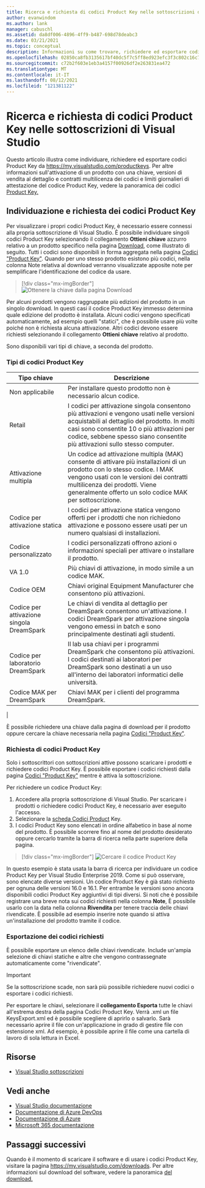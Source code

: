```yaml
---
title: Ricerca e richiesta di codici Product Key nelle sottoscrizioni di Visual Studio | Microsoft Docs
author: evanwindom
ms.author: lank
manager: cabuschl
ms.assetid: da8df006-4896-4ff9-b487-698d78deabc3
ms.date: 03/21/2021
ms.topic: conceptual
description: Informazioni su come trovare, richiedere ed esportare codici Product Key nelle sottoscrizioni di Visual Studio
ms.openlocfilehash: 02850ca8fb3135617bf40dc5f7c5ff8ed923efc3f3c802c16c74ab0734fcf04a
ms.sourcegitcommit: c72b2f603e1eb3a4157f00926df2e263831ea472
ms.translationtype: MT
ms.contentlocale: it-IT
ms.lasthandoff: 08/12/2021
ms.locfileid: "121381122"
---
```

# <a name="finding-and-claiming-product-keys-in-visual-studio-subscriptions"></a>Ricerca e richiesta di codici Product Key nelle sottoscrizioni di Visual Studio
Questo articolo illustra come individuare, richiedere ed esportare codici Product Key da https://my.visualstudio.com/productkeys.  Per altre informazioni sull'attivazione di un prodotto con una chiave, versioni di vendita al dettaglio e contratti multilicenza dei codici e limiti giornalieri di attestazione del codice Product Key, vedere la panoramica dei codici [Product Key.](product-keys.md)

## <a name="locating-and-claiming-product-keys"></a>Individuazione e richiesta dei codici Product Key
Per visualizzare i propri codici Product Key, è necessario essere connessi alla propria sottoscrizione di Visual Studio. È possibile individuare singoli codici Product Key selezionando il collegamento **Ottieni chiave** azzurro relativo a un prodotto specifico nella pagina [Download](https://my.visualstudio.com/downloads), come illustrato di seguito.  Tutti i codici sono disponibili in forma aggregata nella pagina [Codici "Product Key"](https://my.visualstudio.com/productkeys?wt.mc_id=o~msft~docs). Quando per uno stesso prodotto esistono più codici, nella colonna Note relativa al download verranno visualizzate apposite note per semplificare l'identificazione del codice da usare.
> [!div class="mx-imgBorder"]
> ![Ottenere la chiave dalla pagina Download](_img/product-keys/download-get-key.png "Selezionare Ottieni chiave nella pagina delle informazioni per qualsiasi download per ottenere una chiave per il prodotto.")

Per alcuni prodotti vengono raggruppate più edizioni del prodotto in un singolo download. In questi casi il codice Product Key immesso determina quale edizione del prodotto è installata.
Alcuni codici vengono specificati automaticamente, ad esempio quelli "statici", che è possibile usare più volte poiché non è richiesta alcuna attivazione. Altri codici devono essere richiesti selezionando il collegamento **Ottieni chiave** relativo al prodotto.

Sono disponibili vari tipi di chiave, a seconda del prodotto.

### <a name="product-key-types"></a>Tipi di codici Product Key

|    Tipo chiave           |    Descrizione                                                                                                                                                                                                           |
|-------------------------------|------------------------------------------------------------------------------------------------------------------------------------------------------------------------------------------------------------------------------------------------------------|
|    Non applicabile                    |    Per installare questo prodotto non è necessario alcun codice.                                                       |
|    Retail                     |    I codici per attivazione singola consentono più attivazioni e vengono usati nelle versioni acquistabili al dettaglio del prodotto. In molti casi sono consentite 10 o più attivazioni per codice, sebbene spesso siano consentite più attivazioni sullo stesso computer.                                                       |
|    Attivazione multipla        |    Un codice ad attivazione multipla (MAK) consente di attivare più installazioni di un prodotto con lo stesso codice. I MAK vengono usati con le versioni dei contratti multilicenza dei prodotti. Viene generalmente offerto un solo codice MAK per sottoscrizione.    |
|    Codice per attivazione statica    |    I codici per attivazione statica vengono offerti per i prodotti che non richiedono attivazione e possono essere usati per un numero qualsiasi di installazioni.                                                                                                                  |
|    Codice personalizzato                 |    I codici personalizzati offrono azioni o informazioni speciali per attivare o installare il prodotto.                                                                                                                                                                |
|    VA 1.0                     |    Più chiavi di attivazione, in modo simile a un codice MAK.                                                                                                                                                                                                 |
|    Codice OEM                    |    Chiavi original Equipment Manufacturer che consentono più attivazioni.                                                                                                                                                                       |
|    Codice per attivazione singola DreamSpark    |    Le chiavi di vendita al dettaglio per DreamSpark consentono un'attivazione. I codici DreamSpark per attivazione singola vengono emessi in batch e sono principalmente destinati agli studenti.                                                                                     |
|    Codice per laboratorio DreamSpark         |    Il lab usa chiavi per i programmi DreamSpark che consentono più attivazioni. I codici destinati ai laboratori per DreamSpark sono destinati a un uso all'interno dei laboratori informatici delle università.                                                                                       |
|    Codice MAK per DreamSpark         |    Chiavi MAK per i clienti del programma DreamSpark.                                                                                                                                                                                                  |
|

È possibile richiedere una chiave dalla pagina di download per il prodotto oppure cercare la chiave necessaria nella pagina [Codici "Product Key"](https://my.visualstudio.com/productkeys).

### <a name="claiming-product-keys"></a>Richiesta di codici Product Key
Solo i sottoscrittori con sottoscrizioni attive possono scaricare i prodotti e richiedere codici Product Key.  È possibile esportare i codici richiesti dalla pagina [Codici "Product Key"](https://my.visualstudio.com/productkeys) mentre è attiva la sottoscrizione.

Per richiedere un codice Product Key:
1. Accedere alla propria sottoscrizione di Visual Studio.  Per scaricare i prodotti o richiedere codici Product Key, è necessario aver eseguito l'accesso.
2. Selezionare la [scheda Codici Product](https://my.visualstudio.com/productkeys?wt.mc_id=o~msft~docs) Key.
3. I codici Product Key sono elencati in ordine alfabetico in base al nome del prodotto.  È possibile scorrere fino al nome del prodotto desiderato oppure cercarlo tramite la barra di ricerca nella parte superiore della pagina.
> [!div class="mx-imgBorder"]
> ![Cercare il codice Product Key](_img/product-keys/search-keys.png "Scorrere fino al prodotto desiderato oppure usare la casella di ricerca per individuare rapidamente qualsiasi prodotto.")
   
In questo esempio è stata usata la barra di ricerca per individuare un codice Product Key per Visual Studio Enterprise 2019.
Come si può osservare, sono elencate diverse versioni.  Un codice Product Key è già stato richiesto per ognuna delle versioni 16.0 e 16.1.  Per entrambe le versioni sono ancora disponibili codici Product Key aggiuntivi di tipi diversi. Si noti che è possibile registrare una breve nota sui codici richiesti nella colonna **Note**,  È possibile usarlo con la data nella colonna **Rivendita** per tenere traccia delle chiavi rivendicate.  È possibile ad esempio inserire note quando si attiva un'installazione del prodotto tramite il codice.

### <a name="exporting-your-claimed-keys"></a>Esportazione dei codici richiesti
È possibile esportare un elenco delle chiavi rivendicate.  Include un'ampia selezione di chiavi statiche e altre che vengono contrassegnate automaticamente come "rivendicate".

> [!IMPORTANT]
> Se la sottoscrizione scade, non sarà più possibile richiedere nuovi codici o esportare i codici richiesti.

Per esportare le chiavi, selezionare il **collegamento Esporta** tutte le chiavi all'estrema destra della pagina Codici Product Key.  Verrà .xml un file KeysExport.xml ed è possibile scegliere di aprirlo o salvarlo.  Sarà necessario aprire il file con un'applicazione in grado di gestire file con estensione xml.  Ad esempio, è possibile aprire il file come una cartella di lavoro di sola lettura in Excel.

## <a name="resources"></a>Risorse
- [Visual Studio sottoscrizioni](https://aka.ms/vssubscriberhelp)

## <a name="see-also"></a>Vedi anche
- [Visual Studio documentazione](/visualstudio/)
- [Documentazione di Azure DevOps](/azure/devops/)
- [Documentazione di Azure](/azure/)
- [Microsoft 365 documentazione](/microsoft-365/)

## <a name="next-steps"></a>Passaggi successivi
Quando è il momento di scaricare il software e di usare i codici Product Key, visitare la pagina https://my.visualstudio.com/downloads.  Per altre informazioni sul download del software, vedere la panoramica [del download.](download-software.md)